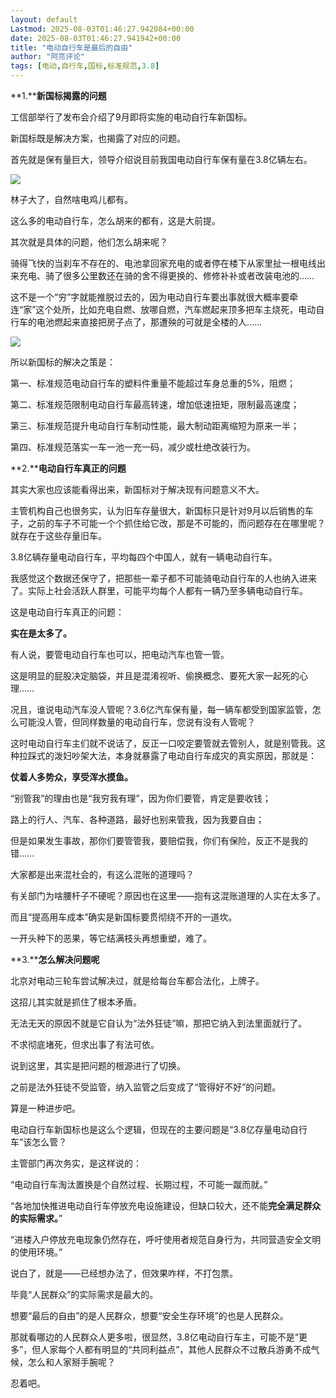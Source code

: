 ```yaml
---
layout: default
Lastmod: 2025-08-03T01:46:27.942084+00:00
date: 2025-08-03T01:46:27.941942+00:00
title: "电动自行车是最后的自由"
author: "阿亮评论"
tags: [电动,自行车,国标,标准规范,3.8]
---
```


**1.****新国标揭露的问题**

工信部举行了发布会介绍了9月即将实施的电动自行车新国标。

新国标既是解决方案，也揭露了对应的问题。

首先就是保有量巨大，领导介绍说目前我国电动自行车保有量在3.8亿辆左右。

![](https://images.weserv.nl/?url=https%3A//mmbiz.qpic.cn/sz_mmbiz_png/3jhCU2lDo6upicykcJyn7gdHKzvkmAwUM760W63PxZ0KYJvxzEOs0PhPGY0UGSqsz1KwqLw9DibK2CpfElV8gpRg/640%3Fwx_fmt%3Dpng%26from%3Dappmsg)

林子大了，自然啥电鸡儿都有。

这么多的电动自行车，怎么胡来的都有，这是大前提。

其次就是具体的问题，他们怎么胡来呢？

骑得飞快的当刹车不存在的、电池拿回家充电的或者停在楼下从家里扯一根电线出来充电、骑了很多公里数还在骑的舍不得更换的、修修补补或者改装电池的……

这不是一个“穷”字就能推脱过去的，因为电动自行车要出事就很大概率要牵连“家”这个处所，比如充电自燃、放哪自燃，汽车燃起来顶多把车主烧死，电动自行车的电池燃起来直接把房子点了，那遭殃的可就是全楼的人……

![](https://images.weserv.nl/?url=https%3A//mmbiz.qpic.cn/sz_mmbiz_png/3jhCU2lDo6upicykcJyn7gdHKzvkmAwUM1w6qFNgdOvxxeaMGfscwBtG0uNtp9OboHrWpCotb4tibASbL2Nb6txw/640%3Fwx_fmt%3Dpng%26from%3Dappmsg)

所以新国标的解决之策是：

第一、标准规范电动自行车的塑料件重量不能超过车身总重的5%，阻燃；

第二、标准规范限制电动自行车最高转速，增加低速扭矩，限制最高速度；

第三、标准规范提升电动自行车制动性能，最大制动距离缩短为原来一半；

第四、标准规范落实一车一池一充一码，减少或杜绝改装行为。

**2.****电动自行车真正的问题**

其实大家也应该能看得出来，新国标对于解决现有问题意义不大。

主管机构自己也很务实，认为旧车存量很大，新国标只是针对9月以后销售的车子，之前的车子不可能一个个抓住给它改，那是不可能的，而问题存在在哪里呢？就存在于这些存量旧车。

3.8亿辆存量电动自行车，平均每四个中国人，就有一辆电动自行车。

我感觉这个数据还保守了，把那些一辈子都不可能骑电动自行车的人也纳入进来了。实际上社会活跃人群里，可能平均每个人都有一辆乃至多辆电动自行车。

这是电动自行车真正的问题：

**实在是太多了。**

有人说，要管电动自行车也可以，把电动汽车也管一管。

这是明显的屁股决定脑袋，并且是混淆视听、偷换概念、要死大家一起死的心理……

况且，谁说电动汽车没人管呢？3.6亿汽车保有量，每一辆车都受到国家监管，怎么可能没人管，但同样数量的电动自行车，您说有没有人管呢？

这时电动自行车主们就不说话了，反正一口咬定要管就去管别人，就是别管我。这种拉踩式的泼妇吵架大法，本身就暴露了电动自行车成灾的真实原因，那就是：

**仗着人多势众，享受浑水摸鱼。**

“别管我”的理由也是“我穷我有理”，因为你们要管，肯定是要收钱；

路上的行人、汽车、各种道路，最好也别来管我，因为我要自由；

但是如果发生事故，那你们要管管我，要赔偿我，你们有保险，反正不是我的错……

大家都是出来混社会的，有这么混账的道理吗？

有关部门为啥腰杆子不硬呢？原因也在这里——抱有这混账道理的人实在太多了。

而且“提高用车成本”确实是新国标要贯彻绕不开的一道坎。

一开头种下的恶果，等它结满枝头再想重塑，难了。

**3.****怎么解决问题呢**

北京对电动三轮车尝试解决过，就是给每台车都合法化，上牌子。

这招儿其实就是抓住了根本矛盾。

无法无天的原因不就是它自认为“法外狂徒”嘛，那把它纳入到法里面就行了。

不求彻底堵死，但求出事了有法可依。

说到这里，其实是把问题的根源进行了切换。

之前是法外狂徒不受监管，纳入监管之后变成了“管得好不好”的问题。

算是一种进步吧。

电动自行车新国标也是这么个逻辑，但现在的主要问题是“3.8亿存量电动自行车”该怎么管？

主管部门再次务实，是这样说的：

“电动自行车淘汰置换是个自然过程、长期过程，不可能一蹴而就。”

“各地加快推进电动自行车停放充电设施建设，但缺口较大，还不能**完全满足群众的实际需求。**”

“进楼入户停放充电现象仍然存在，呼吁使用者规范自身行为，共同营造安全文明的使用环境。”

说白了，就是——已经想办法了，但效果咋样，不打包票。

毕竟“人民群众”的实际需求是最大的。

想要“最后的自由”的是人民群众，想要“安全生存环境”的也是人民群众。

那就看哪边的人民群众人更多啦，很显然，3.8亿电动自行车主，可能不是“更多”，但人家每个人都有明显的“共同利益点”，其他人民群众不过散兵游勇不成气候，怎么和人家掰手腕呢？

忍着吧。


